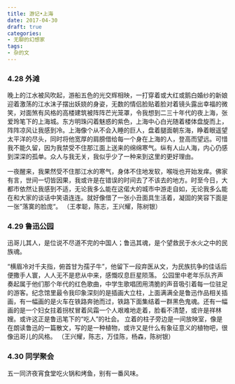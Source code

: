 ```yaml
---
title: 游记•上海
date: 2017-04-30
draft: true
categories:
- 无聊的幻想家
tags:
- 杂的文
---
```


### 4.28 外滩

晚上的江水被风吹起，游船五色的光交辉相映，一打穿着或大红或鹅白婚纱的新娘迎着激荡的江水沫子摆出妖娆的身姿，无数的情侣脸贴着脸对着镜头露出幸福的微笑，对面煞有风格的高楼建筑被阵阵芒光笼罩，令我想到二三十年代的夜上海，张爱玲笔下的上海城。东方明珠闪着魅惑的紫色，上海中心白光随着楼体盘旋而上，阵阵凉风让我感到冷。上海像个从不会入睡的巨人，盘着腿面朝东海，睁着眼遥望太平洋的尽头，同时将他宽厚的肩膀借给每一个身在上海的人，登高而望远。可惜我不能久留，因为我禁受不住那江面上送来的绵绵寒气。纵有人山人海，内心仍感到深深的孤单。众人与我无关，我似乎少了一种来到这里的更好理由。

一夜醒来，我果然受不住那江水的寒气，身体不住地发软，喉咙也开始发痒。佛家有言，世间一切皆因果，我或许是在错误的时间去了不该去的地方。时至今日，大都市依然让我感到不适，无论我多么能在这偌大的城市中游走自如，无论我多么能在和大家的谈话中笑语连连。就好像借了一张小丑面具生活着，凝固的笑容下面是一张”落寞的脸庞“。
（王孝聪，陈志，王兴耀，陈树银）



### 4.29 鲁迅公园

迅哥儿其人，是位说不尽道不完的中国人；鲁迅其魂，是个望救民于水火之中的民族魂。

“横眉冷对千夫指，俯首甘为孺子牛”，他留下一段弃医从文，为民族抗争的佳话后便撒手人寰，人人无不是悲从中来，感慨叹息巨星陨落。
公园里中老年乐队齐声奏起属于他们那个年代的红色歌曲，中学生歌唱团用清脆的声音吸引着每一位驻足的游客。纪念馆里最令我印象深刻的是插画大立柱，上面满满全是鲁迅作品相关插画，有一幅画的是火车在铁路奔驰而过，铁路下面集结着一群黑色鬼魂。还有一幅画的是一个妇女拄着拐杖冒着风霜一个人艰难地走着，脸看不清楚，或许是祥林嫂。或许这正是鲁迅笔下的“吃人”的社会。 立着的柱子旁边是一间放映室，像是在朗读鲁迅的一篇散文，写的是一种植物，或许又是什么有象征意义的植物吧，很像迅哥儿的风格。
（王兴耀，陈志，万佳陈，杨森，陈树银）



### 4.30 同学聚会

五一同济夜宵食堂吃火锅和烤鱼，别有一番风味。